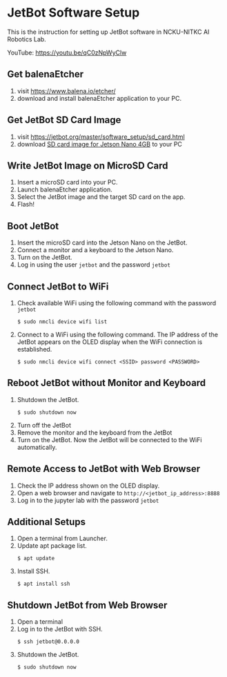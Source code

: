 # JetBot Software Setup

This is the instruction for setting up JetBot software in NCKU-NITKC AI Robotics Lab.

YouTube: https://youtu.be/qC0zNpWyClw


## Get balenaEtcher
1. visit https://www.balena.io/etcher/
1. download and install balenaEtcher application to your PC.

## Get JetBot SD Card Image
1. visit https://jetbot.org/master/software_setup/sd_card.html
1. download [SD card image for Jetson Nano 4GB](https://drive.google.com/file/d/1o08RPDRZuDloP_o76tCoSngvq1CVuCDh/view?usp=sharing) to your PC

## Write JetBot Image on MicroSD Card
1. Insert a microSD card into your PC.
1. Launch balenaEtcher application.
1. Select the JetBot image and the target SD card on the app.
1. Flash!

## Boot JetBot
1. Insert the microSD card into the Jetson Nano on the JetBot.
1. Connect a monitor and a keyboard to the Jetson Nano.
1. Turn on the JetBot.
1. Log in using the user `jetbot` and the password `jetbot`

## Connect JetBot to WiFi
1. Check available WiFi using the following command with the password `jetbot`
    ```
    $ sudo nmcli device wifi list
    ```
1. Connect to a WiFi using the following command. The IP address of the JetBot appears on the OLED display when the WiFi connection is established.
    ```
    $ sudo nmcli device wifi connect <SSID> password <PASSWORD>
    ```

## Reboot JetBot without Monitor and Keyboard
1. Shutdown the JetBot.
    ```
    $ sudo shutdown now
    ```
1. Turn off the JetBot
1. Remove the monitor and the keyboard from the JetBot
1. Turn on the JetBot. Now the JetBot will be connected to the WiFi automatically.

## Remote Access to JetBot with Web Browser
1. Check the IP address shown on the OLED display.
1. Open a web browser and navigate to `http://<jetbot_ip_address>:8888`
1. Log in to the jupyter lab with the password `jetbot`

## Additional Setups
1. Open a terminal from Launcher.
1. Update apt package list.
    ```
    $ apt update
    ```
1. Install SSH.
    ```
    $ apt install ssh
    ```

## Shutdown JetBot from Web Browser
1. Open a terminal
1. Log in to the JetBot with SSH.
    ```
    $ ssh jetbot@0.0.0.0
    ```
1. Shutdown the JetBot.
    ```
    $ sudo shutdown now
    ```




